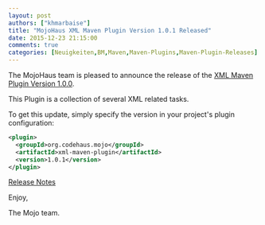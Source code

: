 ```yaml
---
layout: post
authors: ["khmarbaise"]
title: "MojoHaus XML Maven Plugin Version 1.0.1 Released"
date: 2015-12-23 21:15:00
comments: true
categories: [Neuigkeiten,BM,Maven,Maven-Plugins,Maven-Plugin-Releases]
---
```

The MojoHaus team is pleased to announce the release of the 
[XML Maven Plugin Version 1.0.0](http://www.mojohaus.org/xml-maven-plugin/).

This Plugin is a collection of several XML related tasks.

To get this update, simply specify the version in your project's plugin
configuration:

```xml
<plugin>
  <groupId>org.codehaus.mojo</groupId>
  <artifactId>xml-maven-plugin</artifactId>
  <version>1.0.1</version>
</plugin>
```

[Release Notes](https://github.com/mojohaus/xml-maven-plugin/issues?q=milestone%3A%22Release+1.0.1%22)

Enjoy,

The Mojo team.
